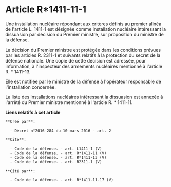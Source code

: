# Article R*1411-11-1

Une installation nucléaire répondant aux critères définis au premier alinéa de l'article L. 1411-1 est désignée comme
installation nucléaire intéressant la dissuasion par décision du Premier ministre, sur proposition du ministre de la
défense. 

La décision du Premier ministre est protégée dans les conditions prévues par les articles R. 2311-1 et suivants relatifs à la
protection du secret de la défense nationale. Une copie de cette décision est adressée, pour information, à l'inspecteur des
armements nucléaires mentionné à l'article R. * 1411-13. 

Elle est notifiée par le ministre de la défense à l'opérateur responsable de l'installation concernée. 

La liste des installations nucléaires intéressant la dissuasion est annexée à l'arrêté du Premier ministre mentionné à
l'article R. * 1411-11.

**Liens relatifs à cet article**

	**Créé par**:

	  - Décret n°2016-284 du 10 mars 2016 - art. 2

	**Cite**:

	  - Code de la défense. - art. L1411-1 (V)
	  - Code de la défense. - art. R*1411-11 (V)
	  - Code de la défense. - art. R*1411-13 (V)
	  - Code de la défense. - art. R2311-1 (V)

	**Cité par**:

	  - Code de la défense. - art. R*1411-11-17 (V)
